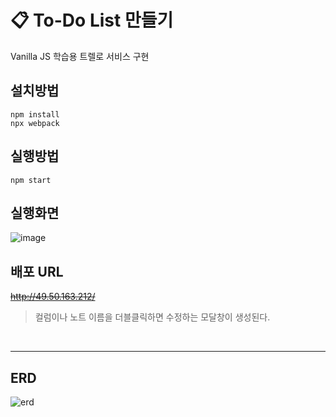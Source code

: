 # :clipboard: To-Do List 만들기

Vanilla JS 학습용 트렐로 서비스 구현



## 설치방법

```
npm install
npx webpack
```



## 실행방법

```
npm start
```



## 실행화면

![image](https://user-images.githubusercontent.com/7006837/94221607-6b2a5d00-ff26-11ea-9b78-aff6da314b5f.png)

## 배포 URL

~~http://49.50.163.212/~~

> 컬럼이나 노트 이름을 더블클릭하면 수정하는 모달창이 생성된다.

<br>

-----

## ERD

![erd](https://user-images.githubusercontent.com/7006837/95014334-12bf3200-0681-11eb-95ee-232082d3ff50.PNG)
